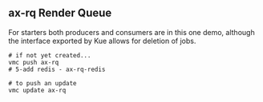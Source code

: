 ## ax-rq Render Queue

For starters both producers and consumers are in this one demo, although
the interface exported by Kue allows for deletion of jobs.

    # if not yet created...
    vmc push ax-rq
    # 5-add redis - ax-rq-redis
    
    # to push an update
    vmc update ax-rq
  